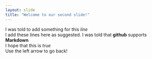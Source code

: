 ```yaml
---
layout: slide
title: "Welcome to our second slide!"
---
```

I was told to add something for this _line_  
I add these lines here as suggested. I was told that **github** supports **Markdown**  
I hope that this is _true_  
Use the left arrow to go back!
